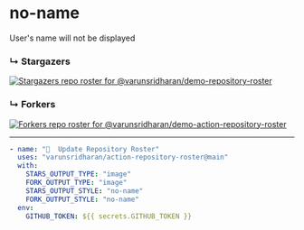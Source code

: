 # no-name
User's name will not be displayed

### ↳ Stargazers

<!-- REPOSITORY_STARS:START -->
[![Stargazers repo roster for @varunsridharan/demo-repository-roster](https://raw.githubusercontent.com/varunsridharan/demo-repository-roster/main/examples/roster-images/no-name-stars.svg?1604331857)](https://github.com/varunsridharan/demo-repository-roster/stargazers)
<!-- REPOSITORY_STARS:END -->

### ↳ Forkers

<!-- REPOSITORY_FORKS:START -->
[![Forkers repo roster for @varunsridharan/demo-action-repository-roster](https://raw.githubusercontent.com/varunsridharan/demo-action-repository-roster/main/examples/roster-images/no-name-forks.svg)](https://github.com/varunsridharan/demo-action-repository-roster/stargazers)
<!-- REPOSITORY_FORKS:END -->

---

```yml
- name: "🐔  Update Repository Roster"
  uses: "varunsridharan/action-repository-roster@main"
  with:
    STARS_OUTPUT_TYPE: "image"
    FORK_OUTPUT_TYPE: "image"
    STARS_OUTPUT_STYLE: "no-name"
    FORK_OUTPUT_STYLE: "no-name"
  env:
    GITHUB_TOKEN: ${{ secrets.GITHUB_TOKEN }}
```